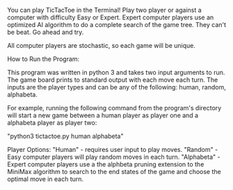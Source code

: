 You can play TicTacToe in the Terminal! Play two player or against a computer with difficulty Easy or Expert. Expert computer players use an optimized AI algorithm to do a complete search of the game tree. They can't be beat. Go ahead and try. 

All computer players are stochastic, so each game will be unique.

How to Run the Program: 

This program was written in python 3 and takes two input arguments to run. The game board prints to standard output with each move each turn. 
The inputs are the player types and can be any of the following: human, random, alphabeta. 

For example, running the following command from the program's directory will start a new game between a human player as player one and a alphabeta player as player two: 

"python3 tictactoe.py human alphabeta"

Player Options: 
"Human" - requires user input to play moves. 
"Random" - Easy computer players will play random moves in each turn. 
"Alphabeta" - Expert computer players use a the alphbeta pruning extension to the MiniMax algorithm to search to the end states of the game and choose the optimal move in each turn. 






